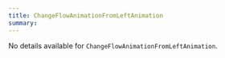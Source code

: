 ```yaml
---
title: ChangeFlowAnimationFromLeftAnimation
summary:
---
```


No details available for `ChangeFlowAnimationFromLeftAnimation`.
